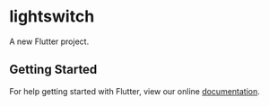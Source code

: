# lightswitch

A new Flutter project.

## Getting Started

For help getting started with Flutter, view our online
[documentation](https://flutter.io/).
